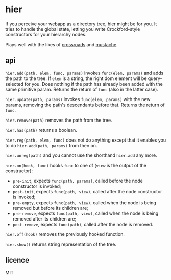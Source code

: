 # hier

If you perceive your webapp as a directory tree, hier might be for you. It tries
to handle the global state, letting you write Crockford-style constructors for
your hierarchy nodes.

Plays well with the likes of
[crossroads](https://github.com/millermedeiros/crossroads.js) and
[mustache](https://github.com/janl/mustache.js).


## api

`hier.add(path, elem, func, params)` invokes `func(elem, params)` and adds the
path to the tree. If `elem` is a string, the right dom element will be
query-selected for you. Does nothing if the path has already been added with the
same primitive param. Returns the return of `func` (also in the latter case).

`hier.update(path, params)` invokes `func(elem, params)` with the new params,
removing the path's descendants before that. Returns the return of `func`.

`hier.remove(path)` removes the path from the tree.

`hier.has(path)` returns a boolean.

`hier.reg(path, elem, func)` does not do anything except that it enables you to
do `hier.add(path, params)` from then on.

`hier.unreg(path)` and you cannot use the shorthand `hier.add` any more.

`hier.on(hook, func)` hooks `func` to one of (`view` is the output of the
constructor):
* `pre-init`, expects `func(path, params)`, called before the node constructor
  is invoked;
* `post-init`, expects `func(path, view)`, called after the node constructor is
  invoked;
* `pre-empty`, expects `func(path, view)`, called when the node is being removed
  but before its children are;
* `pre-remove`, expects `func(path, view)`, called when the node is being
  removed after its children are;
* `post-remove`, expects `func(path)`, called after the node is removed.

`hier.off(hook)` removes the previously hooked function.

`hier.show()` returns string representation of the tree.


## licence

MIT

